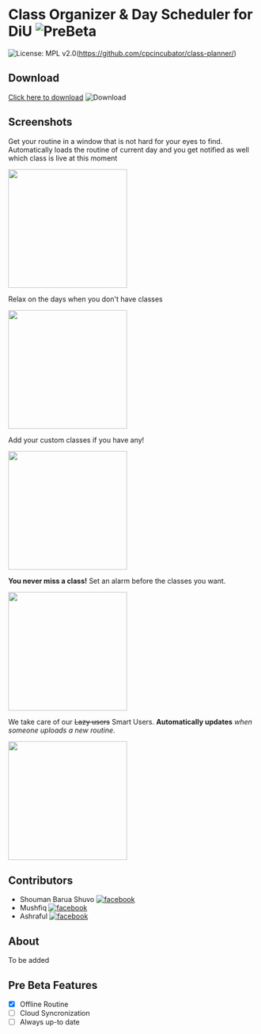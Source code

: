 # Class Organizer & Day Scheduler for DiU ![PreBeta](https://img.shields.io/badge/v1.0-Alpha-blue?style=for-the-badge&logo=github)
![License: MPL v2.0](
https://img.shields.io/badge/License-MPL%202.0-green)(https://github.com/cpcincubator/class-planner/)

## Download

[Click here to download](https://drive.google.com/file/d/1crNz4rSvS_L2ZntAE1TcjPO9F_b4Ivqz/view?usp=sharing) ![Download](https://img.shields.io/badge/Google%20Drive-blue)

## Screenshots
Get your routine in a window that is not hard for your eyes to find. Automatically loads the routine of current day and you get notified as well which class is live at this moment

<img src="https://user-images.githubusercontent.com/26756885/85032968-388ffc00-b1a2-11ea-9503-25788b639618.png" width=240px height=auto/>

Relax on the days when you don't have classes

<img src="https://user-images.githubusercontent.com/26756885/85033043-4d6c8f80-b1a2-11ea-9187-33fc1ca365c9.png" width=240px height=auto/>

Add your custom classes if you have any!

<img src="https://user-images.githubusercontent.com/26756885/85033105-61b08c80-b1a2-11ea-871b-8abb7d5193ad.png" width=240px height=auto/>

**You never miss a class!** Set an alarm before the classes you want.

<img src="https://user-images.githubusercontent.com/26756885/85033243-8f95d100-b1a2-11ea-8ee0-68603ade78ce.png" width=240px height=auto/>

We take care of our ~~Lazy users~~ Smart Users. **Automatically updates** _when someone uploads a new routine_.

<img src="https://user-images.githubusercontent.com/26756885/85033678-092dbf00-b1a3-11ea-9010-eba40ebb1b7e.png" width=240px height=auto/>




## Contributors
- Shouman Barua Shuvo [![facebook](https://img.shields.io/badge/follow-facebook-red?style=social&logo=facebook)](https://fb.com/smnshuvo)
- Mushfiq [![facebook](https://img.shields.io/badge/follow-facebook-red?style=social&logo=facebook)](https://fb.com/smnshuvo)
- Ashraful [![facebook](https://img.shields.io/badge/follow-facebook-red?style=social&logo=facebook)](https://fb.com/smnshuvo)

## About 
To be added
## Pre Beta Features
- [x] Offline Routine
- [ ] Cloud Syncronization
- [ ] Always up-to date
